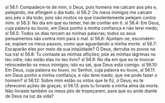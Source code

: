 sl 56.1: Compadece-te de mim, ó Deus, pois homens me calcam aos pés e, pelejando, me aflingem o dia todo.
sl 56.2: Os meus inimigos me calcam aos pés o dia todo, pois são muitos os que insolentemente pelejam contra mim.
sl 56.3: No dia em que eu temer, hei de confiar em ti.
sl 56.4: Em Deus, cuja palavra eu louvo, em Deus ponho a minha confiança e não terei medo;
sl 56.5: Todos os dias torcem as minhas palavras; todos os seus pensamentos são contra mim para o mal.
sl 56.6: Ajuntam-se, escondem-se, espiam os meus passos, como que aguardando a minha morte.
sl 56.7: Escaparão eles por meio da sua iniqüidade? Ó Deus, derruba os povos na tua ira!
sl 56.8: Tu contaste as minhas aflições; põe as minhas lágrimas no teu odre; não estão elas no teu livro?
sl 56.9: No dia em que eu te invocar retrocederão os meus inimigos; isto eu sei, que Deus está comigo.
sl 56.10: Em Deus, cuja palavra eu louvo, no Senhor, cuja palavra eu louvo,
sl 56.11: em Deus ponho a minha confiança, e não terei medo; que me pode fazer o homem?
sl 56.12: Sobre mim estão os votos que te fiz, ó Deus; eu te oferecerei ações de graças;
sl 56.13: pois tu livraste a minha alma da morte. Não livraste também os meus pés de tropeçarem, para que eu ande diante de Deus na luz da vida?
